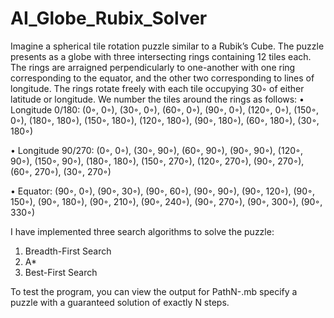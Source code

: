 # AI_Globe_Rubix_Solver

Imagine a spherical tile rotation puzzle similar to a Rubik’s Cube.
The puzzle presents as a globe with three intersecting rings containing 12 tiles each. The rings are arraigned perpendicularly to one-another with one ring corresponding to the equator, and the other two corresponding to lines of longitude. The rings rotate freely with each tile occupying 30◦ of either latitude or longitude.
We number the tiles around the rings as follows:
• Longitude 0/180: (0◦, 0◦), (30◦, 0◦), (60◦, 0◦), (90◦, 0◦), (120◦, 0◦), (150◦, 0◦), (180◦, 180◦), (150◦, 180◦), (120◦, 180◦), (90◦, 180◦), (60◦, 180◦), (30◦, 180◦)

• Longitude 90/270: (0◦, 0◦), (30◦, 90◦), (60◦, 90◦), (90◦, 90◦), (120◦, 90◦), (150◦, 90◦), (180◦, 180◦), (150◦, 270◦), (120◦, 270◦), (90◦, 270◦), (60◦, 270◦), (30◦, 270◦)

• Equator: (90◦, 0◦), (90◦, 30◦), (90◦, 60◦), (90◦, 90◦), (90◦, 120◦), (90◦, 150◦), (90◦, 180◦), (90◦, 210◦), (90◦, 240◦), (90◦, 270◦), (90◦, 300◦), (90◦, 330◦)

I have implemented three search algorithms to solve the puzzle: 
1. Breadth-First Search 
2. A* 
3. Best-First Search

To test the program, you can view the output for PathN-<N>.mb specify a puzzle with a guaranteed solution of exactly N steps.
